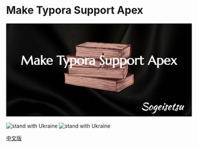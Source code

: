 # Make Typora Support Apex

![poster](poster.jpg)

![stand with Ukraine](https://badgen.net/badge/stand%20with/UKRAINE/?color=0057B8&labelColor=FFD700) ![stand with Ukraine](https://badgen.net/badge/support/UKRAINE/?color=0057B8&labelColor=FFD700)

[中文版](README.zh_CN.md)

